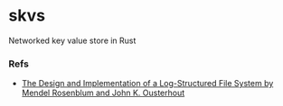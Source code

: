# skvs
Networked key value store in Rust

### Refs

- [The Design and Implementation of a Log-Structured File System by Mendel Rosenblum and John K. Ousterhout](https://people.eecs.berkeley.edu/~brewer/cs262/LFS.pdf)
